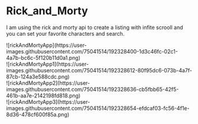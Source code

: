 # Rick_and_Morty

I am using the rick and morty api to create a listing with infite scrooll and you can set your favorite characters and search.
<div heigth="500px" > 
  ![rickAndMortyApp](https://user-images.githubusercontent.com/75041514/192328400-1d3c46fc-02c1-4a7b-bc6c-5f120b11d0a1.png)
</div>
<div> 
 ![rickAndMortyApp1](https://user-images.githubusercontent.com/75041514/192328612-80f95dc6-073b-4a7f-87cb-124a3e588cdc.png)
</div>
<div> 
  ![rickAndMortyApp2](https://user-images.githubusercontent.com/75041514/192328636-cb5fbb65-42f5-461b-aa7e-2142198fd818.png)
</div>
<div> 
  ![rickAndMortyApp3](https://user-images.githubusercontent.com/75041514/192328654-efdcaf03-fc56-4f1e-8d36-478cf600f85a.png)
</div>
